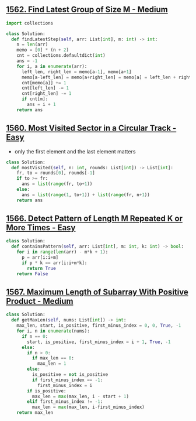 ## [1562. Find Latest Group of Size M - Medium](https://leetcode.com/problems/find-latest-group-of-size-m/)

```python
import collections

class Solution:
  def findLatestStep(self, arr: List[int], m: int) -> int:
    n = len(arr)
    memo = [0] * (n + 2)
    cnt = collections.defaultdict(int)
    ans = -1
    for i, a in enumerate(arr):
      left_len, right_len = memo[a-1], memo[a+1]
      memo[a-left_len] = memo[a+right_len] = memo[a] = left_len + right_len + 1
      cnt[memo[a]] += 1
      cnt[left_len] -= 1
      cnt[right_len] -= 1
      if cnt[m]:
        ans = i + 1
    return ans
```

## [1560. Most Visited Sector in a Circular Track - Easy](https://leetcode.com/problems/most-visited-sector-in-a-circular-track/)

- only the first element and the last element matters

```python
class Solution:
  def mostVisited(self, n: int, rounds: List[int]) -> List[int]:
    fr, to = rounds[0], rounds[-1]
    if to >= fr:
      ans = list(range(fr, to+1))
    else:
      ans = list(range(1, to+1)) + list(range(fr, n+1))
    return ans
```

## [1566. Detect Pattern of Length M Repeated K or More Times - Easy](https://leetcode.com/problems/detect-pattern-of-length-m-repeated-k-or-more-times/)

```python
class Solution:
  def containsPattern(self, arr: List[int], m: int, k: int) -> bool:
    for i in range(len(arr) - m*k + 1):
      p = arr[i:i+m]
      if p * k == arr[i:i+m*k]:
        return True
    return False
```

## [1567. Maximum Length of Subarray With Positive Product - Medium](https://leetcode.com/problems/maximum-length-of-subarray-with-positive-product/)

```python
class Solution:
  def getMaxLen(self, nums: List[int]) -> int:
    max_len, start, is_positive, first_minus_index = 0, 0, True, -1
    for i, n in enumerate(nums):
      if n == 0:
        start, is_positive, first_minus_index = i + 1, True, -1
      else:
        if n > 0:
          if max_len == 0:
            max_len = 1
        else:
          is_positive = not is_positive
          if first_minus_index == -1:
            first_minus_index = i
        if is_positive:
          max_len = max(max_len, i - start + 1)
        elif first_minus_index != -1:
          max_len = max(max_len, i-first_minus_index)
    return max_len
```
